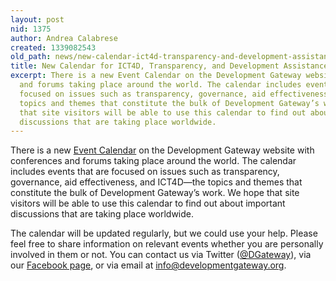 ```yaml
---
layout: post
nid: 1375
author: Andrea Calabrese
created: 1339082543
old_path: news/new-calendar-ict4d-transparency-and-development-assistance-events-worldwide
title: New Calendar for ICT4D, Transparency, and Development Assistance Events Worldwide
excerpt: There is a new Event Calendar on the Development Gateway website with conferences
  and forums taking place around the world. The calendar includes events that are
  focused on issues such as transparency, governance, aid effectiveness, and ICT4D—the
  topics and themes that constitute the bulk of Development Gateway’s work. We hope
  that site visitors will be able to use this calendar to find out about important
  discussions that are taking place worldwide.
---
```


There is a new [Event Calendar](/news/eventscalendar) on the Development Gateway website with conferences and forums taking place around the world. The calendar includes events that are focused on issues such as transparency, governance, aid effectiveness, and ICT4D—the topics and themes that constitute the bulk of Development Gateway’s work. We hope that site visitors will be able to use this calendar to find out about important discussions that are taking place worldwide.

The calendar will be updated regularly, but we could use your help. Please feel free to share information on relevant events whether you are personally involved in them or not. You can contact us via Twitter ([@DGateway](http://twitter.com/#!/dgateway)), via our [Facebook page](http://www.facebook.com/pages/Development-Gateway/104900753640), or via email at [info@developmentgateway.org](mailto:info@developmentgateway.org).
